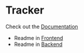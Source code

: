 # Tracker

Check out the [Documentation](https://rlindner81.github.io/tracker/)

- Readme in [Frontend](frontend/README.md)
- Readme in [Backend](backend/README.md)
